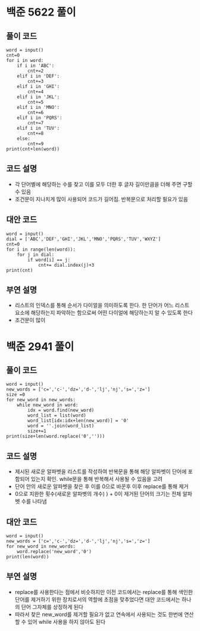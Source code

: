 # 백준 5622 풀이
## 풀이 코드
```
word = input()
cnt=0
for i in word:
    if i in 'ABC':
        cnt+=2
    elif i in 'DEF':
        cnt+=3
    elif i in 'GHI':
        cnt+=4
    elif i in 'JKL':
        cnt+=5
    elif i in 'MNO':
        cnt+=6
    elif i in 'PQRS':
        cnt+=7
    elif i in 'TUV':
        cnt+=8
    else:
        cnt+=9
print(cnt+len(word))
```
## 코드 설명
- 각 단어별에 해당하는 수를 찾고 이를 모두 더한 후 글자 길이만큼을 더해 주면 구할 수 있음
- 조건문이 지나치게 많이 사용되어 코드가 길어짐. 반복문으로 처리할 필요가 있음
## 대안 코드
```
word = input()
dial = ['ABC','DEF','GHI','JKL','MNO','PQRS','TUV','WXYZ']
cnt=0
for i in range(len(word)):
    for j in dial:
        if word[i] == j:
            cnt+= dial.index(j)+3
print(cnt)
```
## 부연 설명
- 리스트의 인덱스를 통해 순서가 다이얼을 의미하도록 한다. 한 단어가 어느 리스트 요소에 해당하는지 파악하는 함으로써 어떤 다이얼에 해당하는지 알 수 있도록 한다
- 조건문이 많이 
# 백준 2941 풀이
## 풀이 코드
```
word = input()
new_words = ['c=','c-','dz=','d-','lj','nj','s=','z=']
size =0
for new_word in new_words:
    while new_word in word:
        idx = word.find(new_word)
        word_list = list(word)
        word_list[idx:idx+len(new_word)] = '0'
        word = ''.join(word_list)
        size+=1
print(size+len(word.replace('0','')))
```
## 코드 설명
- 제시된 새로운 알파벳을 리스트를 작성하여 반복문을 통해 해당 알파벳이 단어에 포함되어 있는지 확인. while문을 통해 반복해서 사용될 수 있음을 고려
- 단어 안의 새로운 알파벳을 찾은 후 이를 0으로 바꾼후 이후 replace를 통해 제거
- 0으로 치완한 횟수(새로운 알파벳의 개수) ) + 0이 제거된 단어의 크기는 전체 알파벳 수를 나타냄
## 대안 코드
```
word = input()
new_words = ['c=','c-','dz=','d-','lj','nj','s=','z=']
for new_word in new_words:
    word.replace('new_word','0')
print(len(word))
```
## 부연 설명
- replace를 사용한다는 점에서 비슷하지만 이전 코드에서는 replace를 통해 색인한 단어를 제거하기 위한 장치로서의 역할에 초점을 맞추었다면 대안 코드에서는 하나의 단어 그자체를 상징하게 된다
- 따라서 찾은 new_word를 제거할 필요가 없고 연속에서 사용되는 것도 한번에 연산할 수 있어 while 사용을 하지 않아도 된다
